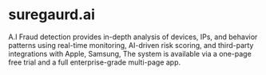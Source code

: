# suregaurd.ai
A.I  Fraud detection provides in-depth analysis of devices, IPs, and behavior patterns using real-time monitoring, AI-driven risk scoring, and third-party integrations with Apple, Samsung, The system is available via a one-page free trial and a full enterprise-grade multi-page app.
